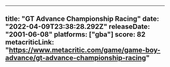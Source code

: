 
---
title: "GT Advance Championship Racing"
date: "2022-04-09T23:38:28.292Z"
releaseDate: "2001-06-08"
platforms: ["gba"]
score: 82
metacriticLink: "https://www.metacritic.com/game/game-boy-advance/gt-advance-championship-racing"
---
